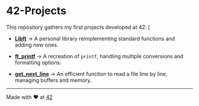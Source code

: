 # 42-Projects
This repository gathers my first projects developed at 42:
[
- **[Libft](](https://github.com/Grizzik/42-Projects/tree/main/Libft)./libft)** → A personal library reimplementing standard functions and adding new ones.

- **[ft_printf]([./ft_printf](https://github.com/Grizzik/42-Projects/tree/main/ft_printf))** → A recreation of `printf`, handling multiple conversions and formatting options.

- **[get_next_line]([./get_next_line](https://github.com/Grizzik/42-Projects/tree/main/gnl))** → An efficient function to read a file line by line, managing buffers and memory.  

---
Made with ❤️ at [42](https://42.fr)

